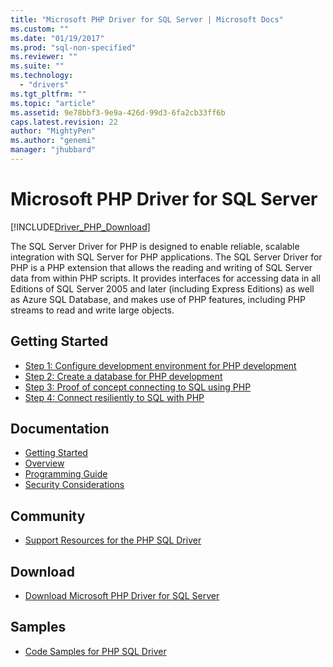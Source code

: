 ```yaml
---
title: "Microsoft PHP Driver for SQL Server | Microsoft Docs"
ms.custom: ""
ms.date: "01/19/2017"
ms.prod: "sql-non-specified"
ms.reviewer: ""
ms.suite: ""
ms.technology: 
  - "drivers"
ms.tgt_pltfrm: ""
ms.topic: "article"
ms.assetid: 9e78bbf3-9e9a-426d-99d3-6fa2cb33ff6b
caps.latest.revision: 22
author: "MightyPen"
ms.author: "genemi"
manager: "jhubbard"
---
```

# Microsoft PHP Driver for SQL Server
[!INCLUDE[Driver_PHP_Download](../../includes/driver_php_download.md)]

The SQL Server Driver for PHP is designed to enable reliable, scalable integration with SQL Server for PHP applications. The SQL Server Driver for PHP is a PHP extension that allows the reading and writing of SQL Server data from within PHP scripts. It provides interfaces for accessing data in all Editions of SQL Server 2005 and later (including Express Editions) as well as Azure SQL Database, and makes use of PHP features, including PHP streams to read and write large objects.  
  
## Getting Started  
* [Step 1: Configure development environment for PHP development](../../connect/php/step-1-configure-development-environment-for-php-development.md)  
* [Step 2: Create a database for PHP development](../../connect/php/step-2-create-a-sql-database-for-php-development.md)  
* [Step 3: Proof of concept connecting to SQL using PHP](../../connect/php/step-3-proof-of-concept-connecting-to-sql-using-php.md)  
* [Step 4: Connect resiliently to SQL with PHP](../../connect/php/step-4-connect-resiliently-to-sql-with-php.md)  
  
## Documentation  
* [Getting Started](../../connect/php/getting-started-with-the-php-sql-driver.md)
* [Overview](../../connect/php/overview-of-the-php-sql-driver.md)
* [Programming Guide](../../connect/php/programming-guide-for-php-sql-driver.md) 
* [Security Considerations](../../connect/php/security-considerations-for-php-sql-driver.md)
  
## Community  
* [Support Resources for the PHP SQL Driver](../../connect/php/support-resources-for-the-php-sql-driver.md)
  
## Download  
* [Download Microsoft PHP Driver for SQL Server](../../connect/php/download-microsoft-php-driver-for-sql-server.md)  
  
## Samples  
* [Code Samples for PHP SQL Driver](../../connect/php/code-samples-for-php-sql-driver.md)
